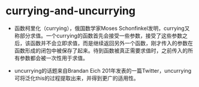 # currying-and-uncurrying
* 函数柯里化（currying），俄国数学家Moses Schonfinkel发明，currying又称部分求值。一个currying的函数首先会接受一些参数，接受了这些参数之后，该函数并不会立即求值，而是继续返回另外一个函数，刚才传入的参数在函数形成的闭包中被保存了起来。待到函数被真正需要求值时，之前传入的所有参数都会被一次性用于求值。

* uncurrying的话题来自Brandan Eich 201年发表的一篇Twitter，uncurrying可将泛化this的过程提取出来，并得到更广的适用性。
